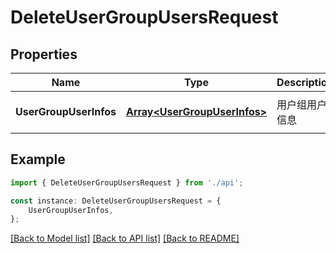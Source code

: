 # DeleteUserGroupUsersRequest


## Properties

Name | Type | Description | Notes
------------ | ------------- | ------------- | -------------
**UserGroupUserInfos** | [**Array&lt;UserGroupUserInfos&gt;**](UserGroupUserInfos.md) | 用户组用户信息 | [optional] [default to undefined]

## Example

```typescript
import { DeleteUserGroupUsersRequest } from './api';

const instance: DeleteUserGroupUsersRequest = {
    UserGroupUserInfos,
};
```

[[Back to Model list]](../README.md#documentation-for-models) [[Back to API list]](../README.md#documentation-for-api-endpoints) [[Back to README]](../README.md)
